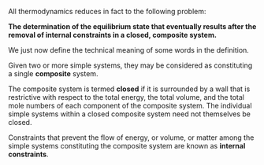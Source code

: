 All thermodynamics reduces in fact to the following problem:

**The determination of the equilibrium state that eventually results after the removal of internal constraints in a closed, composite system.**

We just now define the technical meaning of some words in the definition.

Given two or more simple systems, they may be considered as constituting a single **composite** system. 

The composite system is termed **closed** if it is surrounded by a wall that is restrictive with respect to the total energy, the total volume, and the total mole numbers of each component of the composite system. The individual simple systems within a closed composite system need not themselves be closed. 

Constraints that prevent the flow of energy, or volume, or matter among the simple systems constituting the composite system are known as **internal constraints**.
